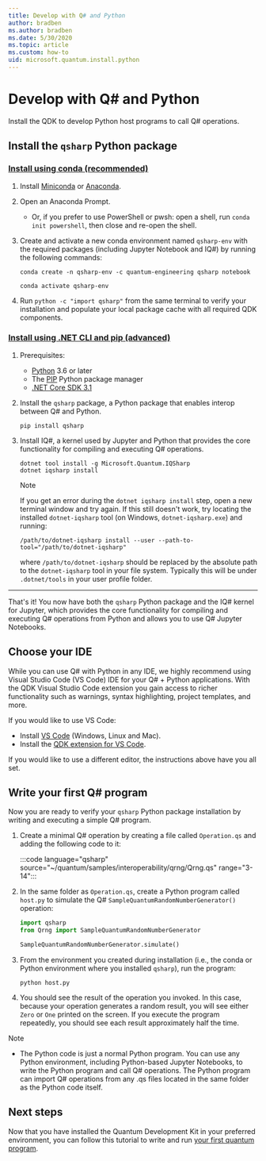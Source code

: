 ```yaml
---
title: Develop with Q# and Python
author: bradben
ms.author: bradben
ms.date: 5/30/2020
ms.topic: article
ms.custom: how-to
uid: microsoft.quantum.install.python
---
```


# Develop with Q# and Python

Install the QDK to develop Python host programs to call Q# operations.

## Install the `qsharp` Python package

### [Install using conda (recommended)](#tab/tabid-conda)

1. Install [Miniconda](https://docs.conda.io/en/latest/miniconda.html) or [Anaconda](https://www.anaconda.com/products/individual#Downloads).

1. Open an Anaconda Prompt.

   - Or, if you prefer to use PowerShell or pwsh: open a shell, run `conda init powershell`, then close and re-open the shell.

1. Create and activate a new conda environment named `qsharp-env` with the required packages (including Jupyter Notebook and IQ#) by running the following commands:

    ```
    conda create -n qsharp-env -c quantum-engineering qsharp notebook

    conda activate qsharp-env
    ```

1. Run `python -c "import qsharp"` from the same terminal to verify your installation and populate your local package cache with all required QDK components.

### [Install using .NET CLI and pip (advanced)](#tab/tabid-dotnetcli)

1. Prerequisites:

    - [Python](https://www.python.org/downloads/) 3.6 or later
    - The [PIP](https://pip.pypa.io/en/stable/installing) Python package manager
    - [.NET Core SDK 3.1](https://dotnet.microsoft.com/download/dotnet-core/3.1)


1. Install the `qsharp` package, a Python package that enables interop between Q# and Python.

    ```
    pip install qsharp
    ```

1. Install IQ#, a kernel used by Jupyter and Python that provides the core functionality for compiling and executing Q# operations.

    ```dotnetcli
    dotnet tool install -g Microsoft.Quantum.IQSharp
    dotnet iqsharp install
    ```

    > [!NOTE]
    > If you get an error during the `dotnet iqsharp install` step, open a new terminal window and try again.
    > If this still doesn't work, try locating the installed `dotnet-iqsharp` tool (on Windows, `dotnet-iqsharp.exe`) and running:
    > ```
    > /path/to/dotnet-iqsharp install --user --path-to-tool="/path/to/dotnet-iqsharp"
    > ```
    > where `/path/to/dotnet-iqsharp` should be replaced by the absolute path to the `dotnet-iqsharp` tool in your file system.
    > Typically this will be under `.dotnet/tools` in your user profile folder.
    
***

That's it! You now have both the `qsharp` Python package and the IQ# kernel for Jupyter, which provides the core functionality for compiling and executing Q# operations from Python and allows you to use Q# Jupyter Notebooks.

## Choose your IDE

While you can use Q# with Python in any IDE, we highly recommend using Visual Studio Code (VS Code) IDE for your Q# + Python applications. With the QDK Visual Studio Code extension you gain access to richer functionality such as warnings, syntax highlighting, project templates, and more.

If you would like to use VS Code:

- Install [VS Code](https://code.visualstudio.com/download) (Windows, Linux and Mac).
- Install the [QDK extension for VS Code](https://marketplace.visualstudio.com/items?itemName=quantum.quantum-devkit-vscode).

If you would like to use a different editor, the instructions above have you all set.

## Write your first Q# program

Now you are ready to verify your `qsharp` Python package installation by writing and executing a simple Q# program.

1. Create a minimal Q# operation by creating a file called `Operation.qs` and adding the following code to it:

    :::code language="qsharp" source="~/quantum/samples/interoperability/qrng/Qrng.qs" range="3-14":::

1. In the same folder as `Operation.qs`, create a Python program called `host.py` to simulate the Q# `SampleQuantumRandomNumberGenerator()` operation:

    ```python
    import qsharp
    from Qrng import SampleQuantumRandomNumberGenerator

    SampleQuantumRandomNumberGenerator.simulate()
    ```

1. From the environment you created during installation (i.e., the conda or Python environment where you installed `qsharp`), run the program:

    ```
    python host.py
    ```

1. You should see the result of the operation you invoked. In this case, because your operation generates a random result, you will see either `Zero` or `One` printed on the screen. If you execute the program repeatedly, you should see each result approximately half the time.

> [!NOTE]
> * The Python code is just a normal Python program. You can use any Python environment, including Python-based Jupyter Notebooks, to write the Python program and call Q# operations. The Python program can import Q# operations from any .qs files located in the same folder as the Python code itself.

## Next steps

Now that you have installed the Quantum Development Kit in your preferred environment, you can follow this tutorial to write and run [your first quantum program](xref:microsoft.quantum.quickstarts.qrng).
